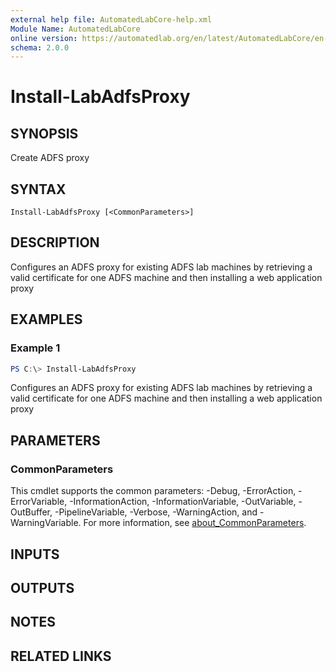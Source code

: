 ```yaml
---
external help file: AutomatedLabCore-help.xml
Module Name: AutomatedLabCore
online version: https://automatedlab.org/en/latest/AutomatedLabCore/en-us/Install-LabAdfsProxy
schema: 2.0.0
---
```


# Install-LabAdfsProxy

## SYNOPSIS
Create ADFS proxy

## SYNTAX

```
Install-LabAdfsProxy [<CommonParameters>]
```

## DESCRIPTION
Configures an ADFS proxy for existing ADFS lab machines by retrieving a valid certificate for one ADFS machine and then installing a web application proxy

## EXAMPLES

### Example 1
```powershell
PS C:\> Install-LabAdfsProxy
```

Configures an ADFS proxy for existing ADFS lab machines by retrieving a valid certificate for one ADFS machine and then installing a web application proxy

## PARAMETERS

### CommonParameters
This cmdlet supports the common parameters: -Debug, -ErrorAction, -ErrorVariable, -InformationAction, -InformationVariable, -OutVariable, -OutBuffer, -PipelineVariable, -Verbose, -WarningAction, and -WarningVariable. For more information, see [about_CommonParameters](http://go.microsoft.com/fwlink/?LinkID=113216).

## INPUTS

## OUTPUTS

## NOTES

## RELATED LINKS

